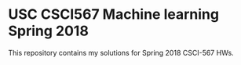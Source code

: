 # USC CSCI567 Machine learning Spring 2018
This repository contains my solutions for Spring 2018 CSCI-567 HWs.
